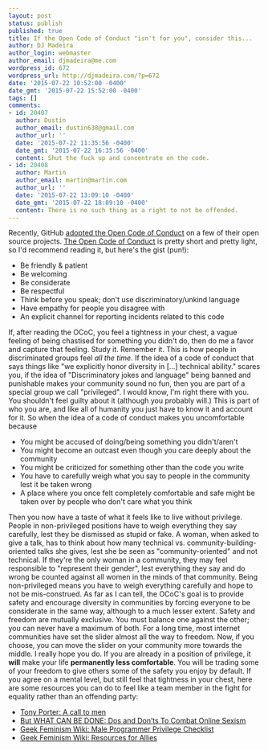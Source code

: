 ```yaml
---
layout: post
status: publish
published: true
title: If the Open Code of Conduct "isn't for you", consider this...
author: DJ Madeira
author_login: webmaster
author_email: djmadeira@me.com
wordpress_id: 672
wordpress_url: http://djmadeira.com/?p=672
date: '2015-07-22 10:52:00 -0400'
date_gmt: '2015-07-22 15:52:00 -0400'
tags: []
comments:
- id: 20407
  author: Dustin
  author_email: dustin638@gmail.com
  author_url: ''
  date: '2015-07-22 11:35:56 -0400'
  date_gmt: '2015-07-22 16:35:56 -0400'
  content: Shut the fuck up and concentrate on the code.
- id: 20408
  author: Martin
  author_email: martin@martin.com
  author_url: ''
  date: '2015-07-22 13:09:10 -0400'
  date_gmt: '2015-07-22 18:09:10 -0400'
  content: There is no such thing as a right to not be offended.
---
```

Recently, GitHub <a href="https://github.com/blog/2039-adopting-the-open-code-of-conduct">adopted the Open Code of Conduct</a> on a few of their open source projects. <a href="http://todogroup.org/opencodeofconduct/">The Open Code of Conduct</a> is pretty short and pretty light, so I'd recommend reading it, but here's the gist (pun!):
<ul>
<li>Be friendly &amp; patient</li>
<li>Be welcoming</li>
<li>Be considerate</li>
<li>Be respectful</li>
<li>Think before you speak; don't use discriminatory/unkind language</li>
<li>Have empathy for people you disagree with</li>
<li>An explicit channel for reporting incidents related to this code</li>
</ul>
If, after reading the OCoC, you feel a tightness in your chest, a vague feeling of being chastised for something you didn't do, then do me a favor and capture that feeling. Study it. Remember it. This is how people in discriminated groups feel <em>all the time</em>.
If the idea of a code of conduct that says things like "we explicitly honor diversity in [...] technical ability." scares you, if the idea of "Discriminatory jokes and language" being banned and punishable makes your community sound no fun, then you are part of a special group we call "privileged". I would know, I'm right there with you. You shouldn't feel guilty about it (although you probably will.) This is part of who you are, and like all of humanity you just have to know it and account for it.
So when the idea of a code of conduct makes you uncomfortable because
<ul>
<li>You might be accused of doing/being something you didn't/aren't</li>
<li>You might become an outcast even though you care deeply about the community</li>
<li>You might be criticized for something other than the code you write</li>
<li>You have to carefully weigh what you say to people in the community lest it be taken wrong</li>
<li>A place where you once felt completely comfortable and safe might be taken over by people who don't care what you think</li>
</ul>
Then you now have a taste of what it feels like to live without privilege. People in non-privileged positions have to weigh everything they say carefully, lest they be dismissed as stupid or fake. A woman, when asked to give a talk, has to think about how many technical vs. community-building-oriented talks she gives, lest she be seen as "community-oriented" and not technical. If they're the only woman in a community, they may feel responsible to "represent their gender", lest everything they say and do wrong be counted against all women in the minds of that community.
Being non-privileged means you have to weigh everything carefully and hope to not be mis-construed. As far as I can tell, the OCoC's goal is to provide safety and encourage diversity in communities by forcing everyone to be considerate in the same way, although to a much lesser extent.
Safety and freedom are mutually exclusive. You must balance one against the other; you can never have a maximum of both. For a long time, most internet communities have set the slider almost all the way to freedom. Now, if you choose, you can move the slider on your community more towards the middle. I really hope you do. If you are already in a position of privilege, it <strong>will</strong> make your life <strong>permanently less comfortable</strong>. You will be trading some of your freedom to give others some of the safety you enjoy by default.
If you agree on a mental level, but still feel that tightness in your chest, here are some resources you can do to feel like a team member in the fight for equality rather than an offending party:
<ul>
<li><a href="http://www.ted.com/talks/tony_porter_a_call_to_men">Tony Porter: A call to men</a></li>
<li><a href="http://leighalexander.net/but-what-can-be-done-dos-and-donts-to-combat-online-sexism/">But WHAT CAN BE DONE: Dos and Don&rsquo;ts To Combat Online Sexism</a></li>
<li><a href="http://geekfeminism.wikia.com/wiki/Male_Programmer_Privilege_Checklist">Geek Feminism Wiki: Male Programmer Privilege Checklist</a></li>
<li><a href="http://geekfeminism.wikia.com/wiki/Resources_for_allies">Geek Feminism Wiki: Resources for Allies</a></li>
</ul>
